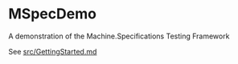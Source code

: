 # MSpecDemo
A demonstration of the Machine.Specifications Testing Framework

See [src/GettingStarted.md](src/GettingStarted.md)
